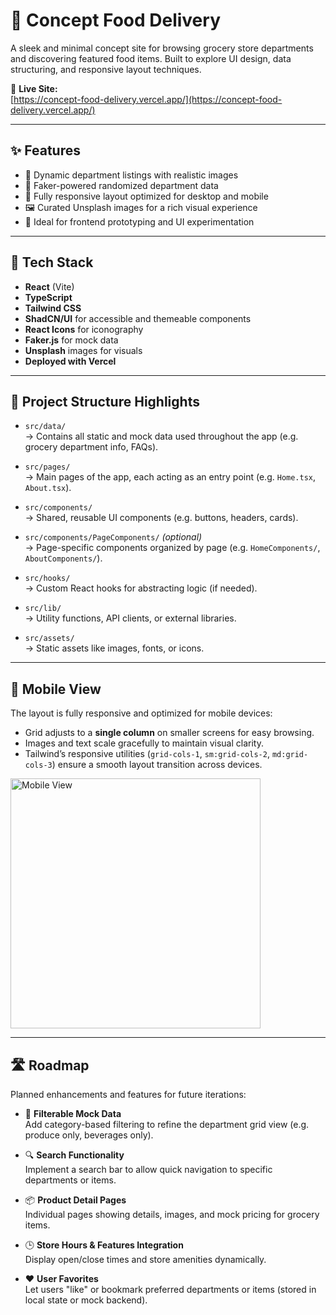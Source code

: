 # 🥬 Concept Food Delivery

A sleek and minimal concept site for browsing grocery store departments and discovering featured food items. Built to explore UI design, data structuring, and responsive layout techniques.

🔗 **Live Site:**  
[https://concept-food-delivery.vercel.app/](https://concept-food-delivery.vercel.app/)

---

## ✨ Features

- 🛒 Dynamic department listings with realistic images  
- 🎲 Faker-powered randomized department data  
- 📱 Fully responsive layout optimized for desktop and mobile  
- 🖼️ Curated Unsplash images for a rich visual experience  
- 🧪 Ideal for frontend prototyping and UI experimentation  

---

## 🧰 Tech Stack

- **React** (Vite)  
- **TypeScript**  
- **Tailwind CSS**  
- **ShadCN/UI** for accessible and themeable components  
- **React Icons** for iconography  
- **Faker.js** for mock data  
- **Unsplash** images for visuals  
- **Deployed with Vercel**

---

## 📁 Project Structure Highlights

- `src/data/`  
  → Contains all static and mock data used throughout the app (e.g. grocery department info, FAQs).

- `src/pages/`  
  → Main pages of the app, each acting as an entry point (e.g. `Home.tsx`, `About.tsx`).

- `src/components/`  
  → Shared, reusable UI components (e.g. buttons, headers, cards).

- `src/components/PageComponents/` *(optional)*  
  → Page-specific components organized by page (e.g. `HomeComponents/`, `AboutComponents/`).

- `src/hooks/`  
  → Custom React hooks for abstracting logic (if needed).

- `src/lib/`  
  → Utility functions, API clients, or external libraries.

- `src/assets/`  
  → Static assets like images, fonts, or icons.

---

## 📱 Mobile View

The layout is fully responsive and optimized for mobile devices:

- Grid adjusts to a **single column** on smaller screens for easy browsing.
- Images and text scale gracefully to maintain visual clarity.
- Tailwind’s responsive utilities (`grid-cols-1`, `sm:grid-cols-2`, `md:grid-cols-3`) ensure a smooth layout transition across devices.

<img src="https://github.com/caileeaverill/concept-food-delivery/blob/main/src/assets/mobile-view.png" alt="Mobile View" width="400" />


---

## 🛣️ Roadmap

Planned enhancements and features for future iterations:

- 🧃 **Filterable Mock Data**  
  Add category-based filtering to refine the department grid view (e.g. produce only, beverages only).

- 🔍 **Search Functionality**  
  Implement a search bar to allow quick navigation to specific departments or items.

- 📦 **Product Detail Pages**  
  Individual pages showing details, images, and mock pricing for grocery items.

- 🕒 **Store Hours & Features Integration**  
  Display open/close times and store amenities dynamically.

- ❤️ **User Favorites**  
  Let users "like" or bookmark preferred departments or items (stored in local state or mock backend).
